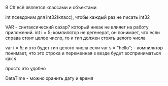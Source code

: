 В C# всё является классами и объектами

int псевдоним для int32(класс), чтобы каждый раз не писать int32

VAR - синтаксический сахар? который никак не влияет на работу приложений.
int i = 5;
компилятор не дегенерат, он понимает, что если справа стоит целое число, то и тип должен стоять целого числа

var i = 5; и это будет тип целого числа
если
var s = "hello"; - компилятор понимает, что это строка и переменная s везде будет восприниматься как s

просто это удобно

DataTime - можно хранить дату и время